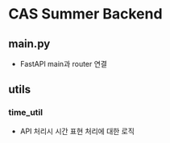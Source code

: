 # CAS Summer Backend

## main.py
- FastAPI main과 router 연결
## utils
### time_util
- API 처리시 시간 표현 처리에 대한 로직
